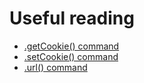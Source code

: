 # Useful reading

- [.getCookie() command](https://docs.cypress.io/api/commands/getcookie.html#Syntax)
- [.setCookie() command](https://docs.cypress.io/api/commands/setcookie.html#Syntax)
- [.url() command](https://docs.cypress.io/api/commands/url.html#Syntax)
